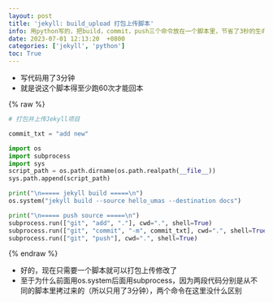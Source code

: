 ```yaml
---
layout: post
title: 'jekyll: build_upload 打包上传脚本'
info: 用python写的，把build，commit，push三个命令放在一个脚本里，节省了3秒的生命
date: 2023-07-01 12:13:20  +0800
categories: ['jekyll', 'python']
toc: True
---
```



- 写代码用了3分钟
- 就是说这个脚本得至少跑60次才能回本

{% raw %}
```py
# 打包并上传Jekyll项目

commit_txt = "add new"

import os
import subprocess
import sys
script_path = os.path.dirname(os.path.realpath(__file__))
sys.path.append(script_path)

print("\n===== jekyll build =====\n")
os.system("jekyll build --source hello_umas --destination docs")

print("\n===== push source =====\n")
subprocess.run(["git", "add", "."], cwd=".", shell=True)
subprocess.run(["git", "commit", "-m", commit_txt], cwd=".", shell=True)
subprocess.run(["git", "push"], cwd=".", shell=True)
```
{% endraw %}


- 好的，现在只需要一个脚本就可以打包上传修改了
- 至于为什么前面用os.system后面用subprocess，因为两段代码分别是从不同的脚本里拷过来的（所以只用了3分钟），两个命令在这里没什么区别